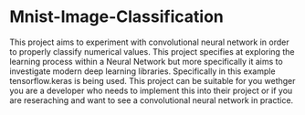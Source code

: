 # Mnist-Image-Classification

This project aims to experiment with convolutional neural network in order to properly classify numerical values. This project specifies at exploring the learning process within a Neural Network but more specifically it aims to investigate modern deep learning libraries. Specifically in this example tensorflow.keras is being used. This project can be suitable for you wethger you are a developer who needs to implement this into their project or if you are reseraching and want to see a convolutional neural network in practice.
